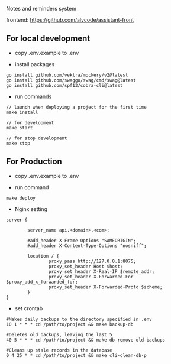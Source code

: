 Notes and reminders system

frontend: <a href="https://github.com/alvcode/assistant-front" target="_blank">https://github.com/alvcode/assistant-front</a>

<h2>For local development</h2> 

- copy .env.example to .env

- install packages

~~~
go install github.com/vektra/mockery/v2@latest
go install github.com/swaggo/swag/cmd/swag@latest
go install github.com/spf13/cobra-cli@latest
~~~

- run commands
```
// launch when deploying a project for the first time
make install

// for development
make start

// for stop development
make stop
```

<h2>For Production</h2>

- copy .env.example to .env

- run command
```
make deploy
```

- Nginx setting
```
server {

        server_name api.<domain>.<com>;

        #add_header X-Frame-Options "SAMEORIGIN";
        #add_header X-Content-Type-Options "nosniff";

        location / {
                proxy_pass http://127.0.0.1:8075;
                proxy_set_header Host $host;
                proxy_set_header X-Real-IP $remote_addr;
                proxy_set_header X-Forwarded-For $proxy_add_x_forwarded_for;
                proxy_set_header X-Forwarded-Proto $scheme;
        }
}
```

- set crontab
```
#Makes daily backups to the directory specified in .env
10 1 * * * cd /path/to/project && make backup-db

#Deletes old backups, leaving the last 5
40 5 * * * cd /path/to/project && make db-remove-old-backups

#Cleans up stale records in the database
0 4 25 * * cd /path/to/project && make cli-clean-db-p
```


